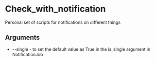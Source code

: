 # Check_with_notification
Personal set of scripts for notifications on different things

## Arguments
* --single - to set the default value as True in the is_single argument in NotificationJob
